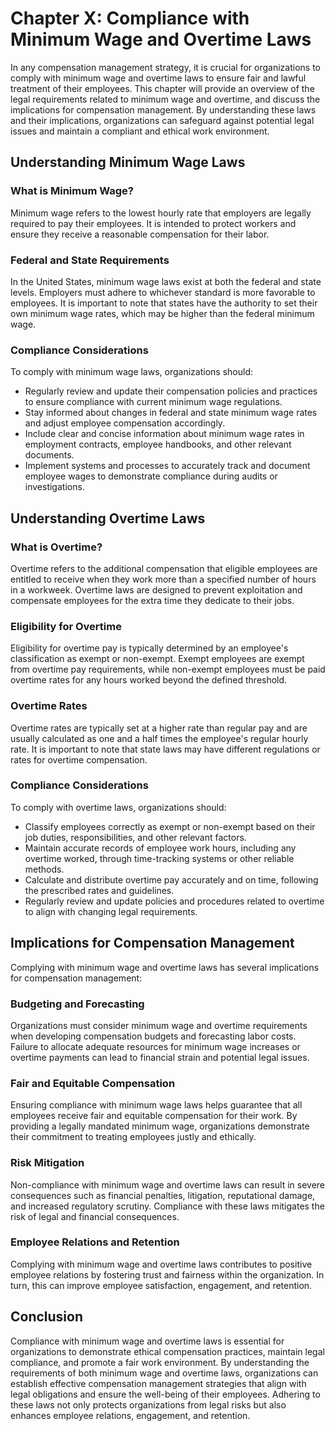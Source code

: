 Chapter X: Compliance with Minimum Wage and Overtime Laws
=========================================================

In any compensation management strategy, it is crucial for organizations to comply with minimum wage and overtime laws to ensure fair and lawful treatment of their employees. This chapter will provide an overview of the legal requirements related to minimum wage and overtime, and discuss the implications for compensation management. By understanding these laws and their implications, organizations can safeguard against potential legal issues and maintain a compliant and ethical work environment.

Understanding Minimum Wage Laws
-------------------------------

### What is Minimum Wage?

Minimum wage refers to the lowest hourly rate that employers are legally required to pay their employees. It is intended to protect workers and ensure they receive a reasonable compensation for their labor.

### Federal and State Requirements

In the United States, minimum wage laws exist at both the federal and state levels. Employers must adhere to whichever standard is more favorable to employees. It is important to note that states have the authority to set their own minimum wage rates, which may be higher than the federal minimum wage.

### Compliance Considerations

To comply with minimum wage laws, organizations should:

* Regularly review and update their compensation policies and practices to ensure compliance with current minimum wage regulations.
* Stay informed about changes in federal and state minimum wage rates and adjust employee compensation accordingly.
* Include clear and concise information about minimum wage rates in employment contracts, employee handbooks, and other relevant documents.
* Implement systems and processes to accurately track and document employee wages to demonstrate compliance during audits or investigations.

Understanding Overtime Laws
---------------------------

### What is Overtime?

Overtime refers to the additional compensation that eligible employees are entitled to receive when they work more than a specified number of hours in a workweek. Overtime laws are designed to prevent exploitation and compensate employees for the extra time they dedicate to their jobs.

### Eligibility for Overtime

Eligibility for overtime pay is typically determined by an employee's classification as exempt or non-exempt. Exempt employees are exempt from overtime pay requirements, while non-exempt employees must be paid overtime rates for any hours worked beyond the defined threshold.

### Overtime Rates

Overtime rates are typically set at a higher rate than regular pay and are usually calculated as one and a half times the employee's regular hourly rate. It is important to note that state laws may have different regulations or rates for overtime compensation.

### Compliance Considerations

To comply with overtime laws, organizations should:

* Classify employees correctly as exempt or non-exempt based on their job duties, responsibilities, and other relevant factors.
* Maintain accurate records of employee work hours, including any overtime worked, through time-tracking systems or other reliable methods.
* Calculate and distribute overtime pay accurately and on time, following the prescribed rates and guidelines.
* Regularly review and update policies and procedures related to overtime to align with changing legal requirements.

Implications for Compensation Management
----------------------------------------

Complying with minimum wage and overtime laws has several implications for compensation management:

### Budgeting and Forecasting

Organizations must consider minimum wage and overtime requirements when developing compensation budgets and forecasting labor costs. Failure to allocate adequate resources for minimum wage increases or overtime payments can lead to financial strain and potential legal issues.

### Fair and Equitable Compensation

Ensuring compliance with minimum wage laws helps guarantee that all employees receive fair and equitable compensation for their work. By providing a legally mandated minimum wage, organizations demonstrate their commitment to treating employees justly and ethically.

### Risk Mitigation

Non-compliance with minimum wage and overtime laws can result in severe consequences such as financial penalties, litigation, reputational damage, and increased regulatory scrutiny. Compliance with these laws mitigates the risk of legal and financial consequences.

### Employee Relations and Retention

Complying with minimum wage and overtime laws contributes to positive employee relations by fostering trust and fairness within the organization. In turn, this can improve employee satisfaction, engagement, and retention.

Conclusion
----------

Compliance with minimum wage and overtime laws is essential for organizations to demonstrate ethical compensation practices, maintain legal compliance, and promote a fair work environment. By understanding the requirements of both minimum wage and overtime laws, organizations can establish effective compensation management strategies that align with legal obligations and ensure the well-being of their employees. Adhering to these laws not only protects organizations from legal risks but also enhances employee relations, engagement, and retention.
